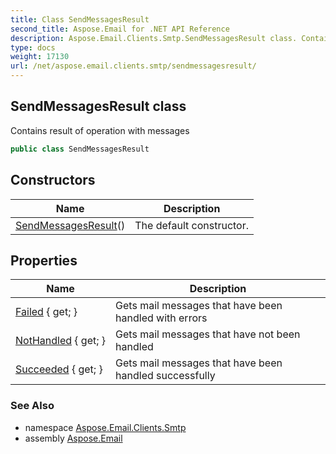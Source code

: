 ```yaml
---
title: Class SendMessagesResult
second_title: Aspose.Email for .NET API Reference
description: Aspose.Email.Clients.Smtp.SendMessagesResult class. Contains result of operation with messages
type: docs
weight: 17130
url: /net/aspose.email.clients.smtp/sendmessagesresult/
---
```

## SendMessagesResult class

Contains result of operation with messages

```csharp
public class SendMessagesResult
```

## Constructors

| Name | Description |
| --- | --- |
| [SendMessagesResult](sendmessagesresult/)() | The default constructor. |

## Properties

| Name | Description |
| --- | --- |
| [Failed](../../aspose.email.clients.smtp/sendmessagesresult/failed/) { get; } | Gets mail messages that have been handled with errors |
| [NotHandled](../../aspose.email.clients.smtp/sendmessagesresult/nothandled/) { get; } | Gets mail messages that have not been handled |
| [Succeeded](../../aspose.email.clients.smtp/sendmessagesresult/succeeded/) { get; } | Gets mail messages that have been handled successfully |

### See Also

* namespace [Aspose.Email.Clients.Smtp](../../aspose.email.clients.smtp/)
* assembly [Aspose.Email](../../)


